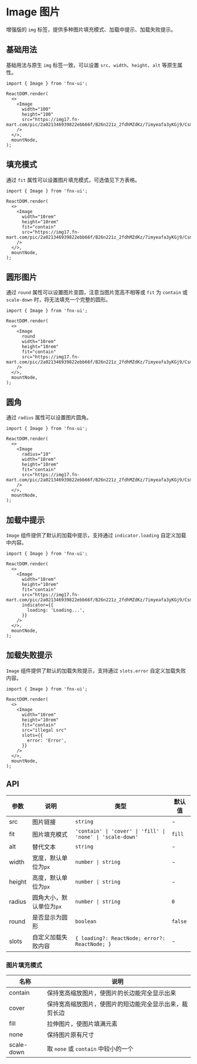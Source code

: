 # Image 图片

增强版的 `img` 标签，提供多种图片填充模式、加载中提示、加载失败提示。

## 基础用法

基础用法与原生 `img` 标签一致，可以设置 `src`、`width`、`height`、`alt` 等原生属性。

```tsx
import { Image } from 'fnx-ui';

ReactDOM.render(
  <>
    <Image
      width="100"
      height="100"
      src="https://img17.fn-mart.com/pic/2a021346939822ebb66f/B26n221z_2fdhMZdKz/7imyeafa3yKGj9/CsmRtmA3RAuAVmgsAAKtgt1PF3s715.jpg"
    />
  </>,
  mountNode,
);
```

## 填充模式

通过 `fit` 属性可以设置图片填充模式，可选值见下方表格。

```tsx
import { Image } from 'fnx-ui';

ReactDOM.render(
  <>
    <Image
      width="10rem"
      height="10rem"
      fit="contain"
      src="https://img17.fn-mart.com/pic/2a021346939822ebb66f/B26n221z_2fdhMZdKz/7imyeafa3yKGj9/CsmRtmA3RAuAVmgsAAKtgt1PF3s715.jpg"
    />
  </>,
  mountNode,
);
```

## 圆形图片

通过 `round` 属性可以设置图片变圆，注意当图片宽高不相等或 `fit` 为 `contain` 或 `scale-down` 时，将无法填充一个完整的圆形。

```tsx
import { Image } from 'fnx-ui';

ReactDOM.render(
  <>
    <Image
      round
      width="10rem"
      height="10rem"
      fit="contain"
      src="https://img17.fn-mart.com/pic/2a021346939822ebb66f/B26n221z_2fdhMZdKz/7imyeafa3yKGj9/CsmRtmA3RAuAVmgsAAKtgt1PF3s715.jpg"
    />
  </>,
  mountNode,
);
```

## 圆角

通过 `radius` 属性可以设置图片圆角。

```tsx
import { Image } from 'fnx-ui';

ReactDOM.render(
  <>
    <Image
      radius="10"
      width="10rem"
      height="10rem"
      fit="contain"
      src="https://img17.fn-mart.com/pic/2a021346939822ebb66f/B26n221z_2fdhMZdKz/7imyeafa3yKGj9/CsmRtmA3RAuAVmgsAAKtgt1PF3s715.jpg"
    />
  </>,
  mountNode,
);
```

## 加载中提示

`Image` 组件提供了默认的加载中提示，支持通过 `indicator.loading` 自定义加载中内容。

```tsx
import { Image } from 'fnx-ui';

ReactDOM.render(
  <>
    <Image
      width="10rem"
      height="10rem"
      fit="contain"
      src="https://img17.fn-mart.com/pic/2a021346939822ebb66f/B26n221z_2fdhMZdKz/7imyeafa3yKGj9/CsmRtmA3RAuAVmgsAAKtgt1PF3s715.jpg"
      indicator={{
        loading: 'Loading...',
      }}
    />
  </>,
  mountNode,
);
```

## 加载失败提示

`Image` 组件提供了默认的加载失败提示，支持通过 `slots.error` 自定义加载失败内容。

```tsx
import { Image } from 'fnx-ui';

ReactDOM.render(
  <>
    <Image
      width="10rem"
      height="10rem"
      fit="contain"
      src="illegal src"
      slots={{
        error: 'Error',
      }}
    />
  </>,
  mountNode,
);
```

## API

| 参数   | 说明                     | 类型                                                       | 默认值  |
| ------ | ------------------------ | ---------------------------------------------------------- | ------- |
| src    | 图片链接                 | `string`                                                   | -       |
| fit    | 图片填充模式             | `'contain' \| 'cover' \| 'fill' \| 'none' \| 'scale-down'` | `fill`  |
| alt    | 替代文本                 | `string`                                                   | -       |
| width  | 宽度，默认单位为`px`     | `number \| string`                                         | -       |
| height | 高度，默认单位为`px`     | `number \| string`                                         | -       |
| radius | 圆角大小，默认单位为`px` | `number \| string`                                         | `0`     |
| round  | 是否显示为圆形           | `boolean`                                                  | `false` |
| slots  | 自定义加载失败内容       | `{ loading?: ReactNode; error?: ReactNode; }`              | -       |

### 图片填充模式

| 名称       | 说明                                                   |
| ---------- | ------------------------------------------------------ |
| contain    | 保持宽高缩放图片，使图片的长边能完全显示出来           |
| cover      | 保持宽高缩放图片，使图片的短边能完全显示出来，裁剪长边 |
| fill       | 拉伸图片，使图片填满元素                               |
| none       | 保持图片原有尺寸                                       |
| scale-down | 取 `none` 或 `contain` 中较小的一个                    |
